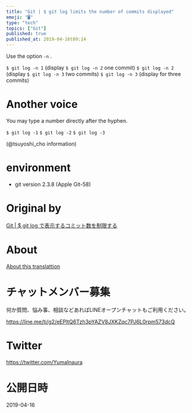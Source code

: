 ```yaml
---
title: "Git | $ git log limits the number of commits displayed"
emoji: "🖥"
type: "tech"
topics: ["Git"]
published: true
published_at: 2019-04-16t09:14
---
```


Use the option `-n` .

`$ git log -n 1` (display `$ git log -n 2` one commit) `$ git log -n 2` (display `$ git log -n 3` two commits) `$ git log -n 3` (display for three commits)

# Another voice 

You may type a number directly after the hyphen.

`$ git log -1` `$ git log -2` `$ git log -3`

(@tsuyoshi\_cho information)

# environment 

- git version 2.3.8 (Apple Git-58) 


# Original by
[Git | $ git log で表示するコミット数を制限する](https://qiita.com/Yinaura/items/cf97d3fb20d03b3b6d81)

# About

[About this translattion](https://qiita.com/YumaInaura/items/7f6fd1e9310a6816469a)








<!-- Update From Qiita API -->

# チャットメンバー募集


何か質問、悩み事、相談などあればLINEオープンチャットもご利用ください。

https://line.me/ti/g2/eEPltQ6Tzh3pYAZV8JXKZqc7PJ6L0rpm573dcQ





# Twitter


https://twitter.com/YumaInaura


<!-- Update From Qiita API -->



# 公開日時

2019-04-16
